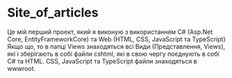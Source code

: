 # Site_of_articles
Це мій перший проект, який я виконую з використанням C# (Asp.Net Core, EntityFrameworkCore) та Web (HTML, CSS, JavaScript та TypeScript)
Якщо що, то в папці Views знаходяться всі Види (Представлення, Views), які і зберігають в собі файли cshtml, які в свою чергу поєднують в собі C# та HTML.
CSS, JavaScript та TypeScript файли знаходяться в wwwroot.
